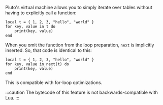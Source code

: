 Pluto's virtual machine allows you to simply iterate over tables without having to explicitly call a function:
```pluto showLineNumbers title="New Code"
local t = { 1, 2, 3, "hello", "world" }
for key, value in t do
    print(key, value)
end
```
When you omit the function from the loop preparation, `next` is implicitly inserted. So, that code is identical to this:
```pluto showLineNumbers title="Old Code"
local t = { 1, 2, 3, "hello", "world" }
for key, value in next(t) do
    print(key, value)
end
```
This is compatible with for-loop optimizations.

:::caution
The bytecode of this feature is not backwards-compatible with Lua.
:::
